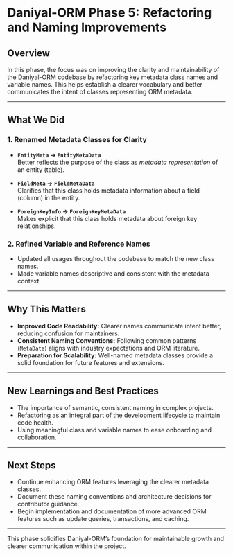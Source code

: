 # Daniyal-ORM Phase 5: Refactoring and Naming Improvements

## Overview

In this phase, the focus was on improving the clarity and maintainability of the Daniyal-ORM codebase by refactoring key metadata class names and variable names. This helps establish a clearer vocabulary and better communicates the intent of classes representing ORM metadata.

---

## What We Did

### 1. Renamed Metadata Classes for Clarity
- **`EntityMeta` → `EntityMetaData`**  
  Better reflects the purpose of the class as *metadata representation* of an entity (table).
  
- **`FieldMeta` → `FieldMetaData`**  
  Clarifies that this class holds metadata information about a field (column) in the entity.
  
- **`ForeignKeyInfo` → `ForeignKeyMetaData`**  
  Makes explicit that this class holds metadata about foreign key relationships.

### 2. Refined Variable and Reference Names
- Updated all usages throughout the codebase to match the new class names.  
- Made variable names descriptive and consistent with the metadata context.

---

## Why This Matters

- **Improved Code Readability:** Clearer names communicate intent better, reducing confusion for maintainers.  
- **Consistent Naming Conventions:** Following common patterns (`MetaData`) aligns with industry expectations and ORM literature.  
- **Preparation for Scalability:** Well-named metadata classes provide a solid foundation for future features and extensions.  

---

## New Learnings and Best Practices

- The importance of semantic, consistent naming in complex projects.  
- Refactoring as an integral part of the development lifecycle to maintain code health.  
- Using meaningful class and variable names to ease onboarding and collaboration.

---

## Next Steps

- Continue enhancing ORM features leveraging the clearer metadata classes.  
- Document these naming conventions and architecture decisions for contributor guidance.  
- Begin implementation and documentation of more advanced ORM features such as update queries, transactions, and caching.

---

This phase solidifies Daniyal-ORM’s foundation for maintainable growth and clearer communication within the project.

